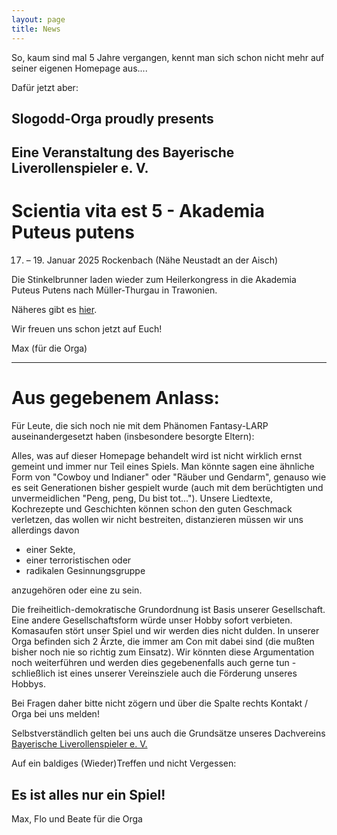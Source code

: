 ```yaml
---
layout: page
title: News
---
```

So, kaum sind mal 5 Jahre vergangen, kennt man sich schon nicht mehr auf seiner eigenen Homepage aus....

Dafür jetzt aber:

Slogodd-Orga proudly presents
-----------------------------
Eine Veranstaltung des Bayerische Liverollenspieler e. V.            
---------------------------------------------------------

Scientia vita est 5 - Akademia Puteus putens
============================================

17. – 19. Januar  2025
Rockenbach (Nähe Neustadt an der Aisch)

Die Stinkelbrunner laden wieder zum Heilerkongress in die Akademia Puteus Putens nach Müller-Thurgau in Trawonien. 

Näheres gibt es [hier](flyer/Flyer_SVE5.1_2025.pdf).

Wir freuen uns schon jetzt auf Euch!


Max (für die Orga)

---

Aus gegebenem Anlass:
=====================

Für Leute, die sich noch nie mit dem Phänomen Fantasy-LARP auseinandergesetzt haben (insbesondere besorgte Eltern): 

Alles, was auf dieser Homepage behandelt wird ist nicht wirklich ernst gemeint und immer nur Teil eines Spiels. Man könnte sagen eine ähnliche Form von "Cowboy und Indianer" oder "Räuber und Gendarm", genauso wie es seit Generationen bisher gespielt wurde (auch mit dem berüchtigten und unvermeidlichen "Peng, peng, Du bist tot..."). 
Unsere Liedtexte, Kochrezepte und Geschichten können schon den guten Geschmack verletzen, das wollen wir nicht bestreiten, distanzieren müssen wir uns allerdings davon

* einer Sekte,
* einer terroristischen oder
* radikalen Gesinnungsgruppe

anzugehören oder eine zu sein. 

Die freiheitlich-demokratische Grundordnung ist Basis unserer Gesellschaft. Eine andere Gesellschaftsform würde unser Hobby sofort verbieten. 
Komasaufen stört unser Spiel und wir werden dies nicht dulden. In unserer Orga befinden sich 2 Ärzte, die immer am Con mit dabei sind (die mußten bisher noch nie so richtig zum Einsatz). Wir könnten diese Argumentation noch weiterführen und werden dies gegebenenfalls auch gerne tun - schließlich ist eines unserer Vereinsziele auch die Förderung unseres Hobbys. 

Bei Fragen daher bitte nicht zögern und über die Spalte rechts Kontakt / Orga bei uns melden! 

Selbstverständlich gelten bei uns auch die Grundsätze unseres Dachvereins [Bayerische Liverollenspieler e. V. ](http://www.bayerischeliverollenspieler.de/Struktur)

Auf ein baldiges (Wieder)Treffen 
und nicht Vergessen: 

Es ist alles nur ein Spiel! 
---------------------------

Max, Flo und Beate für die Orga 
